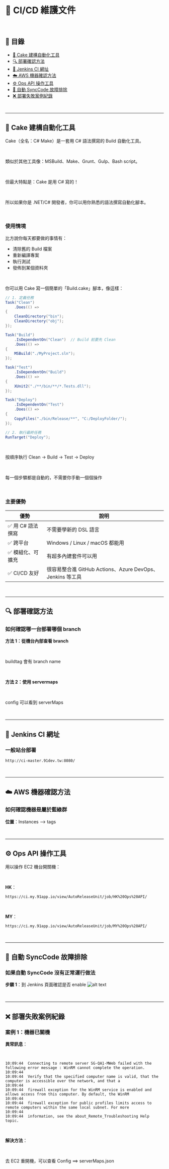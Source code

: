 # 🚀 CI/CD 維護文件

<br>

## 📖 目錄

  - [🍰 Cake 建構自動化工具](#-cake-建構自動化工具)
  - [🔍 部署確認方法](#-部署確認方法)
  - [🔗 Jenkins CI 網址](#-jenkins-ci-網址)
  - [☁️ AWS 機器確認方法](#️-aws-機器確認方法)
  - [⚙️ Ops API 操作工具](#️-ops-api-操作工具)
  - [🔧 自動 SyncCode 故障排除](#-自動-synccode-故障排除)
  - [❌ 部署失敗案例紀錄](#-部署失敗案例紀錄)

<br>

---

## 🍰 Cake 建構自動化工具

Cake（全名：C# Make）是一套用 C# 語法撰寫的 Build 自動化工具。

<br>

類似於其他工具像：MSBuild、Make、Grunt、Gulp、Bash script。

<br>

但最大特點是：Cake 是用 C# 寫的！

<br>

所以如果你是 .NET/C# 開發者，你可以用你熟悉的語法撰寫自動化腳本。

<br>

### 使用情境

比方說你每天都要做的事情有：

- 清除舊的 Build 檔案
- 重新編譯專案
- 執行測試
- 發佈到某個資料夾

<br>

你可以用 Cake 寫一個簡單的「Build.cake」腳本，像這樣：

```csharp
// 1. 定義任務
Task("Clean")
    .Does(() =>
{
    CleanDirectory("bin");
    CleanDirectory("obj");
});

Task("Build")
    .IsDependentOn("Clean")  // Build 前要先 Clean
    .Does(() =>
{
    MSBuild("./MyProject.sln");
});

Task("Test")
    .IsDependentOn("Build")
    .Does(() =>
{
    XUnit2("./**/bin/**/*.Tests.dll");
});

Task("Deploy")
    .IsDependentOn("Test")
    .Does(() =>
{
    CopyFiles("./bin/Release/**", "C:/DeployFolder/");
});

// 2. 執行最終任務
RunTarget("Deploy");
```

<br>

按順序執行 Clean → Build → Test → Deploy

<br>

每一個步驟都是自動的，不需要你手動一個個操作

<br>

### 主要優勢

| 優勢 | 說明 |
|------|------|
| ✅ 用 C# 語法撰寫 | 不需要學新的 DSL 語言 |
| ✅ 跨平台 | Windows / Linux / macOS 都能用 |
| ✅ 模組化、可擴充 | 有超多內建套件可以用 |
| ✅ CI/CD 友好 | 很容易整合進 GitHub Actions、Azure DevOps、Jenkins 等工具 |

<br>

---

## 🔍 部署確認方法

### 如何確認哪一台部署哪個 branch

**方法 1：從機台內部查看 branch**

<br>

buildtag 會有 branch name

<br>

**方法 2：使用 servermaps**

<br>

config 可以看到 serverMaps

<br>

---

## 🔗 Jenkins CI 網址

### 一般站台部署

```
http://ci-master.91dev.tw:8080/
```

<br>

---

## ☁️ AWS 機器確認方法

### 如何確認機器是屬於藍綠群

**位置**：Instances --> tags

<br>

---

## ⚙️ Ops API 操作工具

用以操作 EC2 機台開關機：

<br>

**HK**：
```
https://ci.my.91app.io/view/AutoReleaseUnit/job/HK%20Ops%20API/
```

<br>

**MY**：
```
https://ci.my.91app.io/view/AutoReleaseUnit/job/MY%20Ops%20API/
```

<br>

---

## 🔧 自動 SyncCode 故障排除

### 如果自動 SyncCode 沒有正常運行做法

**步驟 1**：到 Jenkins 頁面確認是否 enable
![alt text](./image-4.png)

<br>

---

## ❌ 部署失敗案例紀錄

### 案例 1：機器已關機

**異常訊息**：

<br>

```
10:09:44  Connecting to remote server SG-QA1-MWeb failed with the following error message : WinRM cannot complete the operation. 
10:09:44  
10:09:44  Verify that the specified computer name is valid, that the computer is accessible over the network, and that a 
10:09:44  
10:09:44  firewall exception for the WinRM service is enabled and allows access from this computer. By default, the WinRM 
10:09:44  
10:09:44  firewall exception for public profiles limits access to remote computers within the same local subnet. For more 
10:09:44  
10:09:44  information, see the about_Remote_Troubleshooting Help topic.
```

<br>

**解決方法**：

<br>

去 EC2 重開機，可以查看 Config ==> serverMaps.json

<br>
